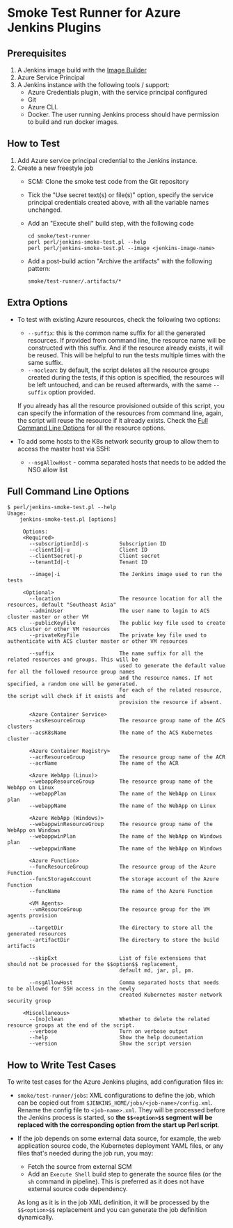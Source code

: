 # Smoke Test Runner for Azure Jenkins Plugins

## Prerequisites

1. A Jenkins image build with the [Image Builder](../image-builder)
1. Azure Service Principal
1. A Jenkins instance with the following tools / support:
   * Azure Credentials plugin, with the service principal configured
   * Git
   * Azure CLI.
   * Docker. The user running Jenkins process should have permission to build and run docker images.

## How to Test

1. Add Azure service principal credential to the Jenkins instance.
2. Create a new freestyle job
    * SCM: Clone the smoke test code from the Git repository
    * Tick the "Use secret text(s) or file(s)" option, specify the service principal credentials created above,
       with all the variable names unchanged.
    * Add an "Execute shell" build step, with the following code

       ```
       cd smoke/test-runner
       perl perl/jenkins-smoke-test.pl --help
       perl perl/jenkins-smoke-test.pl --image <jenkins-image-name>
       ```

    * Add a post-build action "Archive the artifacts" with the following pattern:

       ```
       smoke/test-runner/.artifacts/*
       ```

## Extra Options

* To test with existing Azure resources, check the following two options:
   * `--suffix`: this is the common name suffix for all the generated resources. If provided
      from command line, the resource name will be constructed with this suffix. And if
      the resource already exists, it will be reused. This will be helpful to run the tests
      multiple times with the same suffix.
   * `--noclean`: by default, the script deletes all the resource groups created during the
      tests, if this option is specified, the resources will be left untouched, and can be
      reused afterwards, with the same `--suffix` option provided.

   If you already has all the resource provisioned outside of this script, you can specify
   the information of the resources from command line, again, the script will reuse the
   resource if it already exists. Check the [Full Command Line Options](#full-command-line-options)
   for all the resource options.

* To add some hosts to the K8s network security group to allow them to access the master host via SSH:
   * `--nsgAllowHost` - comma separated hosts that needs to be added the NSG allow list

## Full Command Line Options

```
$ perl/jenkins-smoke-test.pl --help
Usage:
    jenkins-smoke-test.pl [options]

     Options:
     <Required>
       --subscriptionId|-s          Subscription ID
       --clientId|-u                Client ID
       --clientSecret|-p            Client secret
       --tenantId|-t                Tenant ID

       --image|-i                   The Jenkins image used to run the tests

     <Optional>
       --location                   The resource location for all the resources, default "Southeast Asia"
       --adminUser                  The user name to login to ACS cluster master or other VM
       --publicKeyFile              The public key file used to create ACS cluster or other VM resources
       --privateKeyFile             The private key file used to authenticate with ACS cluster master or other VM resources

       --suffix                     The name suffix for all the related resources and groups. This will be
                                    used to generate the default value for all the followed resource group names
                                    and the resource names. If not specified, a random one will be generated.
                                    For each of the related resource, the script will check if it exists and
                                    provision the resource if absent.

       <Azure Container Service>
       --acsResourceGroup           The resource group name of the ACS clusters
       --acsK8sName                 The name of the ACS Kubernetes cluster

       <Azure Container Registry>
       --acrResourceGroup           The resource group name of the ACR
       --acrName                    The name of the ACR

       <Azure WebApp (Linux)>
       --webappResourceGroup        The resource group name of the WebApp on Linux
       --webappPlan                 The name of the WebApp on Linux plan
       --webappName                 The name of the WebApp on Linux

       <Azure WebApp (Windows)>
       --webappwinResourceGroup     The resource group name of the WebApp on Windows
       --webappwinPlan              The name of the WebApp on Windows plan
       --webappwinName              The name of the WebApp on Windows

       <Azure Function>
       --funcResourceGroup          The resource group of the Azure Function
       --funcStorageAccount         The storage account of the Azure Function
       --funcName                   The name of the Azure Function

       <VM Agents>
       --vmResourceGroup            The resource group for the VM agents provision

       --targetDir                  The directory to store all the generated resources
       --artifactDir                The directory to store the build artifacts

       --skipExt                    List of file extensions that should not be processed for the $$option$$ replacement,
                                    default md, jar, pl, pm.

       --nsgAllowHost               Comma separated hosts that needs to be allowed for SSH access in the newly
                                    created Kubernetes master network security group

     <Miscellaneous>
       --[no]clean                  Whether to delete the related resource groups at the end of the script.
       --verbose                    Turn on verbose output
       --help                       Show the help documentation
       --version                    Show the script version
```

## How to Write Test Cases

To write test cases for the Azure Jenkins plugins, add configuration files in:

* `smoke/test-runner/jobs`: XML configurations to define the job, which can be copied out from
   `$JENKINS_HOME/jobs/<job-name>/config.xml`. Rename the config file to `<job-name>.xml`. They
   will be processed before the Jenkins process is started, so **the `$$<option>$$` segment
   will be replaced with the corresponding option from the start up Perl script**.
*  If the job depends on some external data source, for example, the web application source code,
   the Kubernetes deployment YAML files, or any files that's needed during the job run, you may:

   * Fetch the source from external SCM
   * Add an `Execute Shell` build step to generate the source files (or the `sh` command in pipeline).
      This is preferred as it does not have external source code dependency.

   As long as it is in the job XML definition, it will be processed by the `$$<option>$$` replacement
   and you can generate the job definition dynamically.
